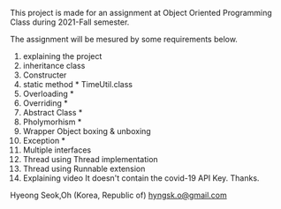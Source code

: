 This project is made for an assignment at Object Oriented Programming Class during 2021-Fall semester.

The assignment will be mesured by some requirements below.

1. explaining the project
2. inheritance class
3. Constructer
4. static method * TimeUtil.class
5. Overloading *
6. Overriding  *
7. Abstract Class *
8. Pholymorhism *
9. Wrapper Object boxing & unboxing
10. Exception *
11. Multiple interfaces
12. Thread using Thread implementation
13. Thread using Runnable extension
14. Explaining video
    It doesn't contain the covid-19 API Key.
    Thanks.

Hyeong Seok,Oh (Korea, Republic of)
hyngsk.o@gmail.com

